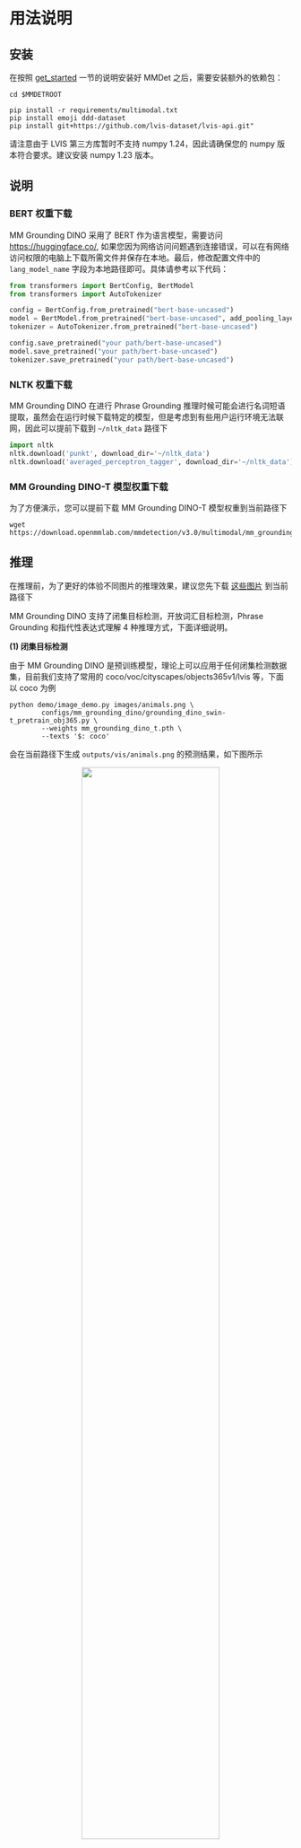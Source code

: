 # 用法说明

## 安装

在按照 [get_started](../../docs/zh_cn/get_started.md) 一节的说明安装好 MMDet 之后，需要安装额外的依赖包：

```shell
cd $MMDETROOT

pip install -r requirements/multimodal.txt
pip install emoji ddd-dataset
pip install git+https://github.com/lvis-dataset/lvis-api.git"
```

请注意由于 LVIS 第三方库暂时不支持 numpy 1.24，因此请确保您的 numpy 版本符合要求。建议安装 numpy 1.23 版本。

## 说明

### BERT 权重下载

MM Grounding DINO 采用了 BERT 作为语言模型，需要访问 https://huggingface.co/, 如果您因为网络访问问题遇到连接错误，可以在有网络访问权限的电脑上下载所需文件并保存在本地。最后，修改配置文件中的 `lang_model_name` 字段为本地路径即可。具体请参考以下代码：

```python
from transformers import BertConfig, BertModel
from transformers import AutoTokenizer

config = BertConfig.from_pretrained("bert-base-uncased")
model = BertModel.from_pretrained("bert-base-uncased", add_pooling_layer=False, config=config)
tokenizer = AutoTokenizer.from_pretrained("bert-base-uncased")

config.save_pretrained("your path/bert-base-uncased")
model.save_pretrained("your path/bert-base-uncased")
tokenizer.save_pretrained("your path/bert-base-uncased")
```

### NLTK 权重下载

MM Grounding DINO 在进行 Phrase Grounding 推理时候可能会进行名词短语提取，虽然会在运行时候下载特定的模型，但是考虑到有些用户运行环境无法联网，因此可以提前下载到 `~/nltk_data` 路径下

```python
import nltk
nltk.download('punkt', download_dir='~/nltk_data')
nltk.download('averaged_perceptron_tagger', download_dir='~/nltk_data')
```

### MM Grounding DINO-T 模型权重下载

为了方便演示，您可以提前下载 MM Grounding DINO-T 模型权重到当前路径下

```shell
wget https://download.openmmlab.com/mmdetection/v3.0/multimodal/mm_grounding_dino/mm_grounding_dino_t.pth
```

## 推理

在推理前，为了更好的体验不同图片的推理效果，建议您先下载 [这些图片](https://github.com/microsoft/X-Decoder/tree/main/inference_demo/images) 到当前路径下

MM Grounding DINO 支持了闭集目标检测，开放词汇目标检测，Phrase Grounding 和指代性表达式理解 4 种推理方式，下面详细说明。

**(1) 闭集目标检测**

由于 MM Grounding DINO 是预训练模型，理论上可以应用于任何闭集检测数据集，目前我们支持了常用的 coco/voc/cityscapes/objects365v1/lvis 等，下面以 coco 为例

```shell
python demo/image_demo.py images/animals.png \
        configs/mm_grounding_dino/grounding_dino_swin-t_pretrain_obj365.py \
        --weights mm_grounding_dino_t.pth \
        --texts '$: coco'
```

会在当前路径下生成 `outputs/vis/animals.png` 的预测结果，如下图所示

<div align=center>
<img src="https://github.com/open-mmlab/mmdetection/assets/17425982/1659211c-c117-4097-a659-84ab26efa2d3" width="70%"/>
</div>

由于鸵鸟并不在 COCO 80 类中, 因此不会检测出来。

需要注意，由于 objects365v1 和 lvis 类别很多，如果直接将类别名全部输入到网络中，会超过 256 个 token 导致模型预测效果极差，此时我们需要通过 `--chunked-size` 参数进行截断预测, 同时预测时间会比较长。

```shell
python demo/image_demo.py images/animals.png \
        configs/mm_grounding_dino/grounding_dino_swin-t_pretrain_obj365.py \
        --weights mm_grounding_dino_t.pth \
        --texts '$: lvis'  --chunked-size 70 \
        --palette random
```

<div align=center>
<img src="https://github.com/open-mmlab/mmdetection/assets/17425982/93554cf5-a1c5-4318-8e16-615cd2270fb6" width="70%"/>
</div>

不同的 `--chunked-size` 会导致不同的预测效果，您可以自行尝试。

**(2) 开放词汇目标检测**

开放词汇目标检测是指在推理时候，可以输入任意的类别名

```shell
python demo/image_demo.py images/animals.png \
        configs/mm_grounding_dino/grounding_dino_swin-t_pretrain_obj365.py \
        --weights mm_grounding_dino_t.pth \
        --texts 'zebra. giraffe' -c
```

<div align=center>
<img src="https://github.com/open-mmlab/mmdetection/assets/17425982/75e4a81f-4644-4306-8f66-60e684ac32db" width="70%"/>
</div>

**(3) Phrase Grounding**

Phrase Grounding 是指的用户输入一句语言描述，模型自动对其涉及到的名词短语想对应的 bbox 进行检测，有两种用法

1. 通过 NLTK 库自动提取名词短语，然后进行检测

```shell
python demo/image_demo.py images/apples.jpg \
        configs/mm_grounding_dino/grounding_dino_swin-t_pretrain_obj365.py \
        --weights mm_grounding_dino_t.pth \
        --texts 'There are many apples here.'
```

<div align=center>
<img src="https://github.com/open-mmlab/mmdetection/assets/17425982/7c5839d2-3266-49e1-8be6-012f258d710b" width="70%"/>
</div>

程序内部会自动切分出 `many apples` 作为名词短语，然后检测出对应物体。不同的输入描述对预测结果影响很大。

2. 用户自己指定句子中哪些为名词短语，避免 NLTK 提取错误的情况

```shell
python demo/image_demo.py images/fruit.jpg \
        configs/mm_grounding_dino/grounding_dino_swin-t_pretrain_obj365.py \
        --weights mm_grounding_dino_t.pth \
        --texts 'The picture contains watermelon, flower, and a white bottle.' \
        --tokens-positive "[[[21,30]], [[45,59]]]"  --pred-score-thr 0.12
```

21,30 对应的名词短语为 `watermelon`，45,59 对应的名词短语为 `a white bottle`。

<div align=center>
<img src="https://github.com/open-mmlab/mmdetection/assets/17425982/82253bf7-dce8-4057-98a9-77bf850afdd0" width="70%"/>
</div>

**(4) 指代性表达式理解**

指代性表达式理解是指的用户输入一句语言描述，模型自动对其涉及到的指代性表达式进行理解, 不需要进行名词短语提取。

```shell
python demo/image_demo.py images/apples.jpg \
        configs/mm_grounding_dino/grounding_dino_swin-t_pretrain_obj365.py \
        --weights mm_grounding_dino_t.pth \
        --texts 'red apple.' \
        --tokens-positive -1
```

<div align=center>
<img src="https://github.com/open-mmlab/mmdetection/assets/17425982/40b970c3-60cd-4c78-a2cb-2c41b0442932" width="70%"/>
</div>

## 评测

我们所提供的评测脚本都是统一的，你只需要提前准备好数据，然后运行相关配置就可以了

(1) Zero-Shot COCO2017 val

```shell
# 单卡
python tools/test.py configs/mm_grounding_dino/grounding_dino_swin-t_pretrain_obj365.py \
        mm_grounding_dino_t.pth

# 8 卡
./tools/dist_test.sh configs/mm_grounding_dino/grounding_dino_swin-t_pretrain_obj365.py \
        mm_grounding_dino_t.pth 8
```

(2) Zero-Shot ODinW13

```shell
# 单卡
python tools/test.py configs/mm_grounding_dino/odinw/grounding_dino_swin-t_pretrain_odinw13.py \
        mm_grounding_dino_t.pth

# 8 卡
./tools/dist_test.sh configs/mm_grounding_dino/odinw/grounding_dino_swin-t_pretrain_odinw13.py \
        mm_grounding_dino_t.pth 8
```

## 评测数据集结果可视化

我们提供了一个配置，允许您将模型预测结果保存起来，然后通过 [脚本](../../tools/analysis_tools/browse_grounding_raw.py) 进行可视化

## 模型训练

如果想复现我们的结果，你可以在准备好数据集后，直接通过如下命令进行训练

```shell
# 单机 8 卡训练仅包括 obj365v1 数据集
./tools/dist_train.sh configs/mm_grounding_dino/grounding_dino_swin-t_pretrain_obj365.py 8
# 单机 8 卡训练包括 obj365v1/goldg/grit/v3det 数据集，其余数据集类似
./tools/dist_train.sh configs/mm_grounding_dino/grounding_dino_swin-t_pretrain_obj365_goldg_grit9m_v3det.py 8
```

多机训练的用法请参考 [train.md](../../docs/zh_cn/user_guides/train.md)。MM-Grounding-DINO T 模型默认采用的是 32 张 3090Ti，如果你的总 bs 数不是 32x4=128，那么你需要手动的线性调整学习率。

### 预训练自定义格式说明

为了统一不同数据集的预训练格式，我们参考 [Open-GroundingDino](https://github.com/longzw1997/Open-GroundingDino) 所设计的格式。具体来说分成 2 种格式

**(1) 目标检测数据格式 OD**

```text
{"filename": "obj365_train_000000734304.jpg",
 "height": 512,
 "width": 769,
 "detection": {
    "instances": [
          {"bbox": [109.4768676992, 346.0190429696, 135.1918335098, 365.3641967616], "label": 2, "category": "chair"},
          {"bbox": [58.612365705900004, 323.2281494016, 242.6005859067, 451.4166870016], "label": 8, "category": "car"}
                ]
      }
}
```

label字典中所对应的数值需要和相应的 label_map 一致。 instances 列表中的每一项都对应一个 bbox (x1y1x2y2 格式)。

**(2) phrase grounding 数据格式 VG**

```text
{"filename": "2405116.jpg",
 "height": 375,
 "width": 500,
 "grounding":
     {"caption": "Two surfers walking down the shore. sand on the beach.",
      "regions": [
            {"bbox": [206, 156, 282, 248], "phrase": "Two surfers", "tokens_positive": [[0, 3], [4, 11]]},
            {"bbox": [303, 338, 443, 343], "phrase": "sand", "tokens_positive": [[36, 40]]},
            {"bbox": [[327, 223, 421, 282], [300, 200, 400, 210]], "phrase": "beach", "tokens_positive": [[48, 53]]}
               ]
      }
```

tokens_positive 表示当前 phrase 在 caption 中的字符位置。

## 自定义数据集微调训练案例

为了方便用户针对自定义数据集进行下游微调，我们特意提供了以简单的 cat 数据集为例的微调训练案例。

### 1 数据准备

```shell
cd mmdetection
wget https://download.openmmlab.com/mmyolo/data/cat_dataset.zip
unzip cat_dataset.zip -d data/cat/
```

cat 数据集是一个单类别数据集，包含 144 张图片，已经转换为 coco 格式。

<div align=center>
<img src="https://user-images.githubusercontent.com/25873202/205423220-c4b8f2fd-22ba-4937-8e47-1b3f6a8facd8.png" alt="cat dataset"/>
</div>

### 2 配置准备

由于 cat 数据集的简单性和数量较少，我们使用 8 卡训练 20 个 epoch，相应的缩放学习率，不训练语言模型，只训练视觉模型。

详细的配置信息可以在 [grounding_dino_swin-t_finetune_8xb4_20e_cat](grounding_dino_swin-t_finetune_8xb4_20e_cat.py) 中找到。

### 3 可视化和 Zero-Shot 评估

由于 MM Grounding DINO 是一个开放的检测模型，所以即使没有在 cat 数据集上训练，也可以进行检测和评估。

单张图片的可视化结果如下：

```shell
cd mmdetection
python demo/image_demo.py data/cat/images/IMG_20211205_120756.jpg configs/mm_grounding_dino/grounding_dino_swin-t_finetune_8xb4_20e_cat.py --weights mm_grounding_dino_t.pth --texts cat.
```

测试集上的 Zero-Shot 评估结果如下：

```shell
python tools/test.py configs/mm_grounding_dino/grounding_dino_swin-t_finetune_8xb4_20e_cat.py mm_grounding_dino_t.pth
```

```text
 Average Precision  (AP) @[ IoU=0.50:0.95 | area=   all | maxDets=100 ] = 0.881
 Average Precision  (AP) @[ IoU=0.50      | area=   all | maxDets=1000 ] = 1.000
 Average Precision  (AP) @[ IoU=0.75      | area=   all | maxDets=1000 ] = 0.929
 Average Precision  (AP) @[ IoU=0.50:0.95 | area= small | maxDets=1000 ] = -1.000
 Average Precision  (AP) @[ IoU=0.50:0.95 | area=medium | maxDets=1000 ] = -1.000
 Average Precision  (AP) @[ IoU=0.50:0.95 | area= large | maxDets=1000 ] = 0.881
 Average Recall     (AR) @[ IoU=0.50:0.95 | area=   all | maxDets=100 ] = 0.913
 Average Recall     (AR) @[ IoU=0.50:0.95 | area=   all | maxDets=300 ] = 0.913
 Average Recall     (AR) @[ IoU=0.50:0.95 | area=   all | maxDets=1000 ] = 0.913
 Average Recall     (AR) @[ IoU=0.50:0.95 | area= small | maxDets=1000 ] = -1.000
 Average Recall     (AR) @[ IoU=0.50:0.95 | area=medium | maxDets=1000 ] = -1.000
 Average Recall     (AR) @[ IoU=0.50:0.95 | area= large | maxDets=1000 ] = 0.913
```

### 4 模型训练

```shell
./tools/dist_train.sh configs/mm_grounding_dino/grounding_dino_swin-t_finetune_8xb4_20e_cat.py 8 --work-dir cat_work_dir
```

模型将会保存性能最佳的模型。在第 16 epoch 时候达到最佳，性能如下所示：

```text
 Average Precision  (AP) @[ IoU=0.50:0.95 | area=   all | maxDets=100 ] = 0.901
 Average Precision  (AP) @[ IoU=0.50      | area=   all | maxDets=1000 ] = 1.000
 Average Precision  (AP) @[ IoU=0.75      | area=   all | maxDets=1000 ] = 0.930
 Average Precision  (AP) @[ IoU=0.50:0.95 | area= small | maxDets=1000 ] = -1.000
 Average Precision  (AP) @[ IoU=0.50:0.95 | area=medium | maxDets=1000 ] = -1.000
 Average Precision  (AP) @[ IoU=0.50:0.95 | area= large | maxDets=1000 ] = 0.901
 Average Recall     (AR) @[ IoU=0.50:0.95 | area=   all | maxDets=100 ] = 0.967
 Average Recall     (AR) @[ IoU=0.50:0.95 | area=   all | maxDets=300 ] = 0.967
 Average Recall     (AR) @[ IoU=0.50:0.95 | area=   all | maxDets=1000 ] = 0.967
 Average Recall     (AR) @[ IoU=0.50:0.95 | area= small | maxDets=1000 ] = -1.000
 Average Recall     (AR) @[ IoU=0.50:0.95 | area=medium | maxDets=1000 ] = -1.000
 Average Recall     (AR) @[ IoU=0.50:0.95 | area= large | maxDets=1000 ] = 0.967
```

我们可以发现，经过微调训练后，cat 数据集的训练性能从 88.1 提升到了 90.1。同时由于数据集比较小，评估指标波动比较大。

## 模型自训练伪标签迭代生成和优化 pipeline

为了方便用户从头构建自己的数据集或者希望利用模型推理能力进行自举式伪标签迭代生成和优化，不断修改伪标签来提升模型性能，我们特意提供了相关的 pipeline。

由于我们定义了两种数据格式，为了演示我们也将分别进行说明。

### 1 目标检测格式

此处我们依然采用上述的 cat 数据集为例，假设我们目前只有一系列图片和预定义的类别，并不存在标注。

1. 生成初始 odvg 格式文件

```python
import os
import cv2
import json
import jsonlines

data_root = 'data/cat'
images_path = os.path.join(data_root, 'images')
out_path = os.path.join(data_root, 'cat_train_od.json')
metas = []
for files in os.listdir(images_path):
    img = cv2.imread(os.path.join(images_path, files))
    height, width, _ = img.shape
    metas.append({"filename": files, "height": height, "width": width})

with jsonlines.open(out_path, mode='w') as writer:
    writer.write_all(metas)

# 生成 label_map.json，由于只有一个类别，所以只需要写一个 cat 即可
label_map_path = os.path.join(data_root, 'cat_label_map.json')
with open(label_map_path, 'w') as f:
    json.dump({'0': 'cat'}, f)
```

会在 `data/cat` 目录下生成 `cat_train_od.json` 和 `cat_label_map.json` 两个文件。

2. 使用预训练模型进行推理，并保存结果

我们提供了直接可用的 [配置](grounding_dino_swin-t_pretrain_pseudo-labeling_cat.py), 如果你是其他数据集可以参考这个配置进行修改。

```shell
python tools/test.py configs/mm_grounding_dino/grounding_dino_swin-t_pretrain_pseudo-labeling_cat.py \
    mm_grounding_dino_t.pth
```

会在 `data/cat` 目录下新生成 `cat_train_od_v1.json` 文件，你可以手动打开确认或者使用 [脚本](../../tools/analysis_tools/browse_grounding_raw.py) 可视化效果

```shell
python tools/analysis_tools/browse_grounding_raw.py data/cat/ cat_train_od_v1.json images --label-map-file cat_label_map.json -o your_output_dir --not-show
```

会在 your_output_dir 目录下生成可视化结果

3. 继续训练提高性能

在得到伪标签后，你可以混合一些预训练数据联合进行继续预训练，提升模型在当前数据集上的性能，然后重新运行 2 步骤，得到更准确的伪标签，如此循环迭代即可。

### 2 Phrase Grounding 格式

1. 生成初始 odvg 格式文件

Phrase Grounding 的自举流程要求初始时候提供每张图片对应的 caption 和提前切割好的 phrase 信息。以 flickr30k entities 图片为例，生成的典型的文件应该如下所示：

```text
[
{"filename": "3028766968.jpg",
 "height": 375,
 "width": 500,
 "grounding":
     {"caption": "Man with a black shirt on sit behind a desk sorting threw a giant stack of people work with a smirk on his face .",
      "regions": [
                 {"bbox": [0, 0, 1, 1], "phrase": "a giant stack of people", "tokens_positive": [[58, 81]]},
                 {"bbox": [0, 0, 1, 1], "phrase": "a black shirt", "tokens_positive": [[9, 22]]},
                 {"bbox": [0, 0, 1, 1], "phrase": "a desk", "tokens_positive": [[37, 43]]},
                 {"bbox": [0, 0, 1, 1], "phrase": "his face", "tokens_positive": [[103, 111]]},
                 {"bbox": [0, 0, 1, 1], "phrase": "Man", "tokens_positive": [[0, 3]]}]}}
{"filename": "6944134083.jpg",
 "height": 319,
 "width": 500,
 "grounding":
    {"caption": "Two men are competing in a horse race .",
    "regions": [
                {"bbox": [0, 0, 1, 1], "phrase": "Two men", "tokens_positive": [[0, 7]]}]}}
]
```

初始时候 bbox 必须要设置为 `[0, 0, 1, 1]`，因为这能确保程序正常运行，但是 bbox 的值并不会被使用。

```text
{"filename": "3028766968.jpg", "height": 375, "width": 500, "grounding": {"caption": "Man with a black shirt on sit behind a desk sorting threw a giant stack of people work with a smirk on his face .", "regions": [{"bbox": [0, 0, 1, 1], "phrase": "a giant stack of people", "tokens_positive": [[58, 81]]}, {"bbox": [0, 0, 1, 1], "phrase": "a black shirt", "tokens_positive": [[9, 22]]}, {"bbox": [0, 0, 1, 1], "phrase": "a desk", "tokens_positive": [[37, 43]]}, {"bbox": [0, 0, 1, 1], "phrase": "his face", "tokens_positive": [[103, 111]]}, {"bbox": [0, 0, 1, 1], "phrase": "Man", "tokens_positive": [[0, 3]]}]}}
{"filename": "6944134083.jpg", "height": 319, "width": 500, "grounding": {"caption": "Two men are competing in a horse race .", "regions": [{"bbox": [0, 0, 1, 1], "phrase": "Two men", "tokens_positive": [[0, 7]]}]}}
```

你可直接复制上面的文本，并假设将文本内容粘贴到命名为 `flickr_simple_train_vg.json` 文件中，并放置于提前准备好的 `data/flickr30k_entities` 数据集目录下，具体见数据准备文档。

2. 使用预训练模型进行推理，并保存结果

我们提供了直接可用的 [配置](grounding_dino_swin-t_pretrain_pseudo-labeling_flickr30k.py), 如果你是其他数据集可以参考这个配置进行修改。

```shell
python tools/test.py configs/mm_grounding_dino/grounding_dino_swin-t_pretrain_pseudo-labeling_flickr30k.py \
    mm_grounding_dino_t.pth
```

会在 `data/flickr30k_entities` 目录下新生成 `flickr_simple_train_vg_v1.json` 文件，你可以手动打开确认或者使用 [脚本](../../tools/analysis_tools/browse_grounding_raw.py) 可视化效果

```shell
python tools/analysis_tools/browse_grounding_raw.py data/flickr30k_entities/ flickr_simple_train_vg_v1.json flickr30k_images -o your_output_dir --not-show
```

会在 `your_output_dir` 目录下生成可视化结果，如下图所示：

<div align=center>
<img src="https://github.com/open-mmlab/mmdetection/assets/17425982/a1c72d52-fa52-4ebe-b793-716d34e7b83f" width="50%"/>
</div>

3. 继续训练提高性能

在得到伪标签后，你可以混合一些预训练数据联合进行继续预训练，提升模型在当前数据集上的性能，然后重新运行 2 步骤，得到更准确的伪标签，如此循环迭代即可。
